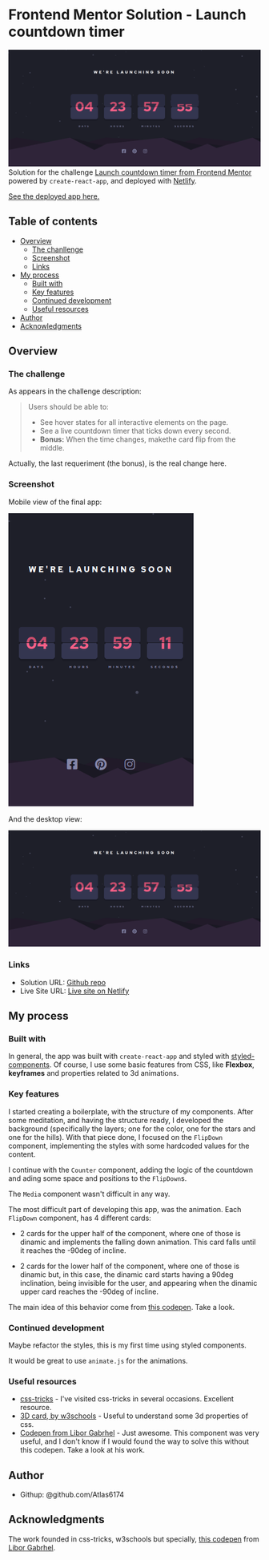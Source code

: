 # Frontend Mentor Solution - Launch countdown timer

![App overview](screenshots/desktop-layout.png)
Solution for the challenge
[Launch countdown timer from Frontend Mentor](https://www.frontendmentor.io/challenges/launch-countdown-timer-N0XkGfyz-)
powered by `create-react-app`, and deployed with [Netlify](https://www.netlify.com/).

[See the deployed app here.](https://goofy-euler-3a0cac.netlify.app/)

## Table of contents

- [Overview](#overview)
  - [The chanllenge](#the-challenge)
  - [Screenshot](#screenshot)
  - [Links](#links)
- [My process](#my-process)
  - [Built with](#built-with)
  - [Key features](#key-features)
  - [Continued development](#continued-development)
  - [Useful resources](#useful-resources)
- [Author](#author)
- [Acknowledgments](#acknowledgments)

## Overview

### The challenge

As appears in the challenge description:

> Users should be able to:
> - See hover states for all interactive elements on the page.
> - See a live countdown timer that ticks down every second.
> - **Bonus:** When the time changes, makethe card flip from the middle.

Actually, the last requeriment (the bonus), is the real change here.

### Screenshot

Mobile view of the final app:

![Mobile layout](screenshots/mobile-layout.png)

And the desktop view:

![Dektop layout](screenshots/desktop-layout.png)

### Links

- Solution URL: [Github repo](https://github.com/Atlas6174/launch-countdown-timer-main)
- Live Site URL: [Live site on Netlify](https://goofy-euler-3a0cac.netlify.app/)

## My process

### Built with

In general, the app was built with `create-react-app` and styled with
[styled-components](https://styled-components.com/). Of course, I use
some basic features from CSS, like **Flexbox**, **keyframes** and properties
related to 3d animations.

### Key features

I started creating a boilerplate, with the structure of my components. After
some meditation, and having the structure ready, I developed the background
(specifically the layers; one for the color, one for the stars and one for
the hills). With that piece done, I focused on the `FlipDown` component,
implementing the styles with some hardcoded values for the content.

I continue with the `Counter` component, adding the logic of the countdown
and ading some space and positions to the `FlipDown`s.

The `Media` component wasn't difficult in any way.

The most difficult part of developing this app, was the animation. Each
`FlipDown` component, has 4 different cards:

- 2 cards for the upper half of the component, where one of those is dinamic
and implements the falling down animation. This card falls until it reaches
the -90deg of incline.

- 2 cards for the lower half of the component, where one of those is dinamic
but, in this case, the dinamic card starts having a 90deg inclination, being
invisible for the user, and appearing when the dinamic upper card reaches the
-90deg of incline.

The main idea of this behavior come from
[this codepen](https://codepen.io/liborgabrhel/pen/JyJzjb?editors=0110).
Take a look.

### Continued development

Maybe refactor the styles, this is my first time using styled components.

It would be great to use `animate.js` for the animations.

### Useful resources

- [css-tricks](https://css-tricks.com/) - I've visited css-tricks in several
occasions. Excellent resource.
- [3D card, by w3schools](https://www.w3schools.com/howto/howto_css_flip_card.asp) - 
Useful to understand some 3d properties of css.
- [Codepen from Libor Gabrhel](https://codepen.io/liborgabrhel/pen/JyJzjb?editors=0110) -
Just awesome. This component was very useful, and I don't know if I would found
the way to solve this without this codepen. Take a look at his work.

## Author

- Githup: @github.com/Atlas6174

## Acknowledgments

The work founded in css-tricks, w3schools but specially,
[this codepen](https://codepen.io/liborgabrhel/pen/JyJzjb?editors=0110)
from [Libor Gabrhel](https://codepen.io/liborgabrhel).
